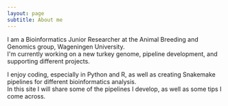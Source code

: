 ```yaml
---
layout: page
subtitle: About me
---
```


I am a Bioinformatics Junior Researcher at the Animal Breeding and Genomics group, Wageningen University.  
I'm currently working on a new turkey genome, pipeline development, and supporting different projects.

I enjoy coding, especially in Python and R, as well as creating Snakemake pipelines for different bioinformatics analysis.  
In this site I will share some of the pipelines I develop, as well as some tips I come across.

